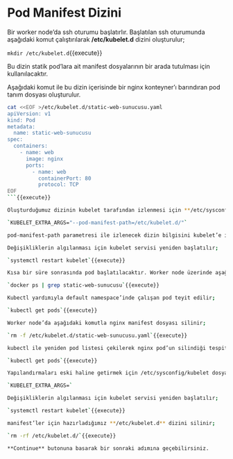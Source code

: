 # Pod Manifest Dizini

Bir worker node’da ssh oturumu başlatırlır. Başlatılan ssh oturumunda aşağıdaki komut çalıştırılarak **/etc/kubelet.d** dizini oluşturulur;

`mkdir /etc/kubelet.d`{{execute}}

Bu dizin statik pod’lara ait manifest dosyalarının bir arada tutulması için kullanılacaktır.

Aşağıdaki komut ile bu dizin içerisinde bir nginx konteyner’ı barındıran pod tanım dosyası oluşturulur.

```bash
cat <<EOF >/etc/kubelet.d/static-web-sunucusu.yaml
apiVersion: v1
kind: Pod
metadata:
  name: static-web-sunucusu
spec:
  containers:
    - name: web
      image: nginx
      ports:
        - name: web
          containerPort: 80
          protocol: TCP
EOF
```{{execute}}

Oluşturduğumuz dizinin kubelet tarafından izlenmesi için **/etc/sysconfig/kubelet** dosyası düzenlenmek üzere açılır. Dosya içeriği aşağıdaki şekilde düzenlenir;

`KUBELET_EXTRA_ARGS="--pod-manifest-path=/etc/kubelet.d/"`

pod-manifest-path parametresi ile izlenecek dizin bilgisini kubelet’e iletilmiş olur.

Değişikliklerin algılanması için kubelet servisi yeniden başlatılır;

`systemctl restart kubelet`{{execute}}

Kısa bir süre sonrasında pod başlatılacaktır. Worker node üzerinde aşağıdaki komutla çalışan konteyner’lar arasından oluşturduğumuz pod aşağıdaki komutla görülür;

`docker ps | grep static-web-sunucusu`{{execute}}

Kubectl yardımıyla default namespace’inde çalışan pod teyit edilir;

`kubectl get pods`{{execute}}

Worker node’da aşağıdaki komutla nginx manifest dosyası silinir;

`rm -f /etc/kubelet.d/static-web-sunucusu.yaml`{{execute}}

kubectl ile yeniden pod listesi çekilerek nginx pod’un silindiği tespit edilir;

`kubectl get pods`{{execute}}

Yapılandırmaları eski haline getirmek için /etc/sysconfig/kubelet dosyası aşağıdaki içerikle eski haline geri getirilir;

`KUBELET_EXTRA_ARGS=`

Değişikliklerin algılanması için kubelet servisi yeniden başlatılır;

`systemctl restart kubelet`{{execute}}

manifest’ler için hazırladığımız **/etc/kubelet.d** dizini silinir;

`rm -rf /etc/kubelet.d/`{{execute}}

**Continue** butonuna basarak bir sonraki adımına geçebilirsiniz.